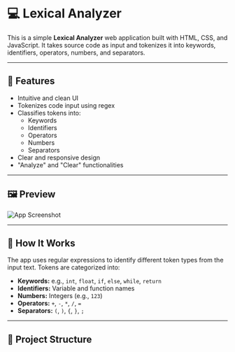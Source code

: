 # 💻 Lexical Analyzer

This is a simple **Lexical Analyzer** web application built with HTML, CSS, and JavaScript. It takes source code as input and tokenizes it into keywords, identifiers, operators, numbers, and separators.

---

## 🚀 Features

- Intuitive and clean UI
- Tokenizes code input using regex
- Classifies tokens into:
  - Keywords
  - Identifiers
  - Operators
  - Numbers
  - Separators
- Clear and responsive design
- "Analyze" and "Clear" functionalities

---

## 🖼️ Preview

![App Screenshot](https://via.placeholder.com/800x400?text=Lexical+Analyzer+Web+App)

---

## 🧠 How It Works

The app uses regular expressions to identify different token types from the input text. Tokens are categorized into:
- **Keywords:** e.g., `int`, `float`, `if`, `else`, `while`, `return`
- **Identifiers:** Variable and function names
- **Numbers:** Integers (e.g., `123`)
- **Operators:** `+`, `-`, `*`, `/`, `=`
- **Separators:** `(`, `)`, `{`, `}`, `;`

---

## 📁 Project Structure

